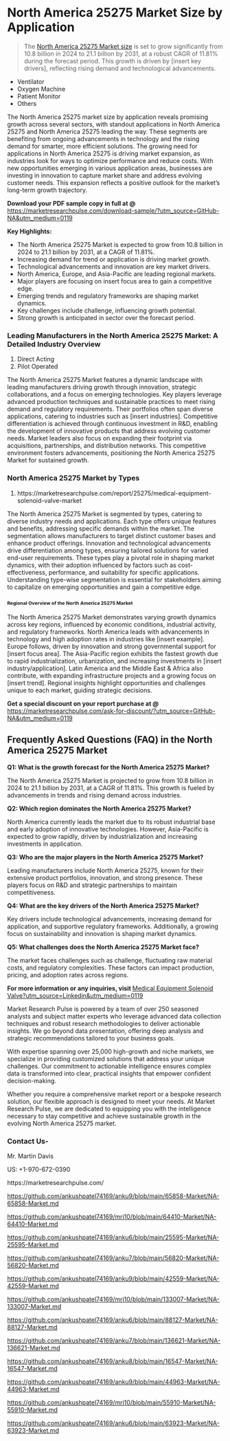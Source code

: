 <h1>North America 25275 Market&nbsp;Size by Application</h1><blockquote><p>The <a href="https://marketresearchpulse.com/download-sample/?utm_source=GitHub-NA&amp;utm_medium=0119">North America 25275 Market size</a> is set to grow significantly from 10.8 billion in 2024 to 21.1 billion by 2031, at a robust CAGR of 11.81% during the forecast period. This growth is driven by [insert key drivers], reflecting rising demand and technological advancements.</p></blockquote><ul><li>Ventilator<li> Oxygen Machine<li> Patient Monitor<li> Others</li></ul><p>The North America 25275 market size by application reveals promising growth across several sectors, with standout applications in North America 25275 and North America 25275 leading the way. These segments are benefiting from ongoing advancements in technology and the rising demand for smarter, more efficient solutions. The growing need for applications in North America 25275 is driving market expansion, as industries look for ways to optimize performance and reduce costs. With new opportunities emerging in various application areas, businesses are investing in innovation to capture market share and address evolving customer needs. This expansion reflects a positive outlook for the market’s long-term growth trajectory.</p><p><strong>Download your PDF sample copy in full at @ </strong><a href="https://marketresearchpulse.com/download-sample/?utm_source=GitHub-NA&amp;utm_medium=0119">https://marketresearchpulse.com/download-sample/?utm_source=GitHub-NA&amp;utm_medium=0119</a></p><p><strong>Key Highlights: </strong></p><ul><li>The North America 25275 Market is expected to grow from 10.8 billion in 2024 to 21.1 billion by 2031, at a CAGR of 11.81%.</li><li>Increasing demand for trend or application is driving market growth.</li><li>Technological advancements and innovation are key market drivers.</li><li>North America, Europe, and Asia-Pacific are leading regional markets.</li><li>Major players are focusing on insert focus area to gain a competitive edge.</li><li>Emerging trends and regulatory frameworks are shaping market dynamics.</li><li>Key challenges include challenge, influencing growth potential.</li><li>Strong growth is anticipated in sector over the forecast period.</li></ul><h3>Leading Manufacturers in the North America 25275 Market: A Detailed Industry Overview</h3><ol><li>Direct Acting<li> Pilot Operated</li></ol><div class="flex max-w-full flex-col flex-grow"><div class="min-h-8 text-message flex w-full flex-col items-end gap-2 whitespace-normal break-words [.text-message+&amp;]:mt-5" dir="auto" data-message-author-role="assistant" data-message-id="fd8432e4-4910-450d-b182-61b7bfb0a01f" data-message-model-slug="gpt-4o"><div class="flex w-full flex-col gap-1 empty:hidden first:pt-[3px]"><div class="markdown prose w-full break-words dark:prose-invert light"><p>The North America 25275 Market features a dynamic landscape with leading manufacturers driving growth through innovation, strategic collaborations, and a focus on emerging technologies. Key players leverage advanced production techniques and sustainable practices to meet rising demand and regulatory requirements. Their portfolios often span diverse applications, catering to industries such as [insert industries]. Competitive differentiation is achieved through continuous investment in R&amp;D, enabling the development of innovative products that address evolving customer needs. Market leaders also focus on expanding their footprint via acquisitions, partnerships, and distribution networks. This competitive environment fosters advancements, positioning the North America 25275 Market for sustained growth.</p></div></div></div></div><h3>North America 25275 Market by Types</h3><ol><li>https://marketresearchpulse.com/report/25275/medical-equipment-solenoid-valve-market</li></ol><div class="flex max-w-full flex-col flex-grow"><div class="min-h-8 text-message flex w-full flex-col items-end gap-2 whitespace-normal break-words [.text-message+&amp;]:mt-5" dir="auto" data-message-author-role="assistant" data-message-id="084470be-0bb7-4664-bddf-5156b4f41249" data-message-model-slug="gpt-4o-mini"><div class="flex w-full flex-col gap-1 empty:hidden first:pt-[3px]"><div class="markdown prose w-full break-words dark:prose-invert light"><p>The North America 25275 Market is segmented by types, catering to diverse industry needs and applications. Each type offers unique features and benefits, addressing specific demands within the market. The segmentation allows manufacturers to target distinct customer bases and enhance product offerings. Innovation and technological advancements drive differentiation among types, ensuring tailored solutions for varied end-user requirements. These types play a pivotal role in shaping market dynamics, with their adoption influenced by factors such as cost-effectiveness, performance, and suitability for specific applications. Understanding type-wise segmentation is essential for stakeholders aiming to capitalize on emerging opportunities and gain a competitive edge.</p></div></div></div></div><h3><span style="font-size: 11px;">Regional Overview of the North America 25275 Market</span></h3><div class="flex max-w-full flex-col flex-grow"><div class="min-h-8 text-message flex w-full flex-col items-end gap-2 whitespace-normal break-words [.text-message+&amp;]:mt-5" dir="auto" data-message-author-role="assistant" data-message-id="e9038762-ce64-4e30-91c9-9bd413514231" data-message-model-slug="gpt-4o-mini"><div class="flex w-full flex-col gap-1 empty:hidden first:pt-[3px]"><div class="markdown prose w-full break-words dark:prose-invert light"><p>The North America 25275 Market demonstrates varying growth dynamics across key regions, influenced by economic conditions, industrial activity, and regulatory frameworks. North America leads with advancements in technology and high adoption rates in industries like [insert example]. Europe follows, driven by innovation and strong governmental support for [insert focus area]. The Asia-Pacific region exhibits the fastest growth due to rapid industrialization, urbanization, and increasing investments in [insert industry/application]. Latin America and the Middle East &amp; Africa also contribute, with expanding infrastructure projects and a growing focus on [insert trend]. Regional insights highlight opportunities and challenges unique to each market, guiding strategic decisions.</p></div></div></div></div><p><strong>Get a special discount on your report purchase at @ </strong><a href="https://marketresearchpulse.com/ask-for-discount/?utm_source=GitHub-NA&amp;utm_medium=0119">https://marketresearchpulse.com/ask-for-discount/?utm_source=GitHub-NA&amp;utm_medium=0119</a></p><h2>Frequently Asked Questions (FAQ) in the North America 25275 Market</h2><p><strong>Q1: What is the growth forecast for the North America 25275 Market?</strong></p><p>The North America 25275 Market is projected to grow from 10.8 billion in 2024 to 21.1 billion by 2031, at a CAGR of 11.81%. This growth is fueled by advancements in trends and rising demand across industries.</p><p><strong>Q2: Which region dominates the North America 25275 Market?</strong></p><p>North America currently leads the market due to its robust industrial base and early adoption of innovative technologies. However, Asia-Pacific is expected to grow rapidly, driven by industrialization and increasing investments in application.</p><p><strong>Q3: Who are the major players in the North America 25275 Market?</strong></p><p>Leading manufacturers include North America 25275, known for their extensive product portfolios, innovation, and strong presence. These players focus on R&amp;D and strategic partnerships to maintain competitiveness.</p><p><strong>Q4: What are the key drivers of the North America 25275 Market?</strong></p><p>Key drivers include technological advancements, increasing demand for application, and supportive regulatory frameworks. Additionally, a growing focus on sustainability and innovation is shaping market dynamics.</p><p><strong>Q5: What challenges does the North America 25275 Market face?</strong></p><p>The market faces challenges such as challenge, fluctuating raw material costs, and regulatory complexities. These factors can impact production, pricing, and adoption rates across regions.</p><p><strong>For more information or any inquiries, visit&nbsp;</strong><a href="Medical Equipment Solenoid Valve?utm_source=Linkedin&utm_medium=0119">Medical Equipment Solenoid Valve?utm_source=Linkedin&utm_medium=0119</a></p><p>Market Research Pulse is powered by a team of over 250 seasoned analysts and subject matter experts who leverage advanced data collection techniques and robust research methodologies to deliver actionable insights. We go beyond data presentation, offering deep analysis and strategic recommendations tailored to your business goals.</p><p>With expertise spanning over 25,000 high-growth and niche markets, we specialize in providing customized solutions that address your unique challenges. Our commitment to actionable intelligence ensures complex data is transformed into clear, practical insights that empower confident decision-making.</p><p>Whether you require a comprehensive market report or a bespoke research solution, our flexible approach is designed to meet your needs. At Market Research Pulse, we are dedicated to equipping you with the intelligence necessary to stay competitive and achieve sustainable growth in the evolving North America 25275 market.</p><h3><strong>Contact Us-</strong></h3><p>Mr. Martin Davis</p><p>US: +1-970-672-0390</p><p>https://marketresearchpulse.com/</p><p><a href="https://github.com/ankushpatel74169/anku9/blob/main/65858-Market/NA-65858-Market.md">https://github.com/ankushpatel74169/anku9/blob/main/65858-Market/NA-65858-Market.md</a></p><p><a href="https://github.com/ankushpatel74169/mri10/blob/main/64410-Market/NA-64410-Market.md">https://github.com/ankushpatel74169/mri10/blob/main/64410-Market/NA-64410-Market.md</a></p><p><a href="https://github.com/ankushpatel74169/anku6/blob/main/25595-Market/NA-25595-Market.md">https://github.com/ankushpatel74169/anku6/blob/main/25595-Market/NA-25595-Market.md</a></p><p><a href="https://github.com/ankushpatel74169/anku7/blob/main/56820-Market/NA-56820-Market.md">https://github.com/ankushpatel74169/anku7/blob/main/56820-Market/NA-56820-Market.md</a></p><p><a href="https://github.com/ankushpatel74169/anku9/blob/main/42559-Market/NA-42559-Market.md">https://github.com/ankushpatel74169/anku9/blob/main/42559-Market/NA-42559-Market.md</a></p><p><a href="https://github.com/ankushpatel74169/mri10/blob/main/133007-Market/NA-133007-Market.md">https://github.com/ankushpatel74169/mri10/blob/main/133007-Market/NA-133007-Market.md</a></p><p><a href="https://github.com/ankushpatel74169/anku6/blob/main/88127-Market/NA-88127-Market.md">https://github.com/ankushpatel74169/anku6/blob/main/88127-Market/NA-88127-Market.md</a></p><p><a href="https://github.com/ankushpatel74169/anku7/blob/main/136621-Market/NA-136621-Market.md">https://github.com/ankushpatel74169/anku7/blob/main/136621-Market/NA-136621-Market.md</a></p><p><a href="https://github.com/ankushpatel74169/anku8/blob/main/16547-Market/NA-16547-Market.md">https://github.com/ankushpatel74169/anku8/blob/main/16547-Market/NA-16547-Market.md</a></p><p><a href="https://github.com/ankushpatel74169/anku9/blob/main/44963-Market/NA-44963-Market.md">https://github.com/ankushpatel74169/anku9/blob/main/44963-Market/NA-44963-Market.md</a></p><p><a href="https://github.com/ankushpatel74169/mri10/blob/main/55910-Market/NA-55910-Market.md">https://github.com/ankushpatel74169/mri10/blob/main/55910-Market/NA-55910-Market.md</a></p><p><a href="https://github.com/ankushpatel74169/anku6/blob/main/63923-Market/NA-63923-Market.md">https://github.com/ankushpatel74169/anku6/blob/main/63923-Market/NA-63923-Market.md</a></p>
